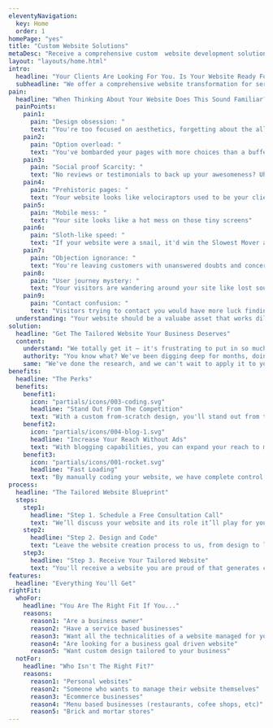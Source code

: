 ```yaml
---
eleventyNavigation:
  key: Home
  order: 1
homePage: "yes"
title: "Custom Website Solutions"
metaDesc: "Receive a comprehensive custom  website development solution that is tailored to your business."
layout: "layouts/home.html"
intro:
  headline: "Your Clients Are Looking For You. Is Your Website Ready For Them?"
  subheadline: "We offer a comprehensive website transformation for service based businesses"
pain:
  headline: "When Thinking About Your Website Does This Sound Familiar?"
  painPoints:
    pain1: 
      pain: "Design obsession: "
      text: "You're too focused on aesthetics, forgetting about the all-important business goals"
    pain2: 
      pain: "Option overload: "
      text: "You've bombarded your pages with more choices than a buffet on a cheat day"
    pain3: 
      pain: "Social proof Scarcity: "
      text: "No reviews or testimonials to back up your awesomeness? Uh-oh"
    pain4: 
      pain: "Prehistoric pages: " 
      text: "Your website looks like velociraptors used to be your clients"
    pain5: 
      pain: "Mobile mess: " 
      text: "Your site looks like a hot mess on those tiny screens"
    pain6: 
      pain: "Sloth-like speed: "
      text: "If your website were a snail, it'd win the Slowest Mover award"
    pain7: 
      pain: "Objection ignorance: "
      text: "You're leaving customers with unanswered doubts and concerns"
    pain8: 
      pain: "User journey mystery: "
      text: "Your visitors are wandering around your site like lost souls in a labyrinth"
    pain9: 
      pain: "Contact confusion: "
      text: "Visitors trying to contact you would have more luck finding a pot of gold at the end of rainbow"
  understanding: "Your website should be a valuabe asset that works diligently to support your business, not a hinderence that undermines your efforts"
solution:
  headline: "Get The Tailored Website Your Business Deserves"
  content:
    understand: "We totally get it – it's frustrating to put in so much time and effort into building a website, only to feel like your potential clients are passing you by. That's exactly why we started this business – to offer you a hassle-free solution. With our expertise, we'll deliver a standout website that captivates and engages your target audience"
    authority: "You know what? We've been digging deep for months, doing all sorts of analysis and research. And guess what we found? Valuable insights into what really gets those conversions rolling for business websites. Armed with this knowledge, we're ready to work wonders and take your online presence to a whole new level. You can count on us to bring our expertise to the table and make your website shine like never before."
    same: "We've done the research, and we can't wait to apply it to your website so you too can start seeing results"
benefits:
  headline: "The Perks"
  benefits:
    benefit1:
      icon: "partials/icons/003-coding.svg"
      headline: "Stand Out From The Competition"
      text: "With a custom from-scratch design, you'll stand out from template-built websites and be more memorable."
    benefit2:
      icon: "partials/icons/004-blog-1.svg"
      headline: "Increase Your Reach Without Ads"
      text: "With blogging capabilities, you can expand your reach to more people without relying on ads. Every person you connect with through your blog has the potential to become a paying customer."
    benefit3:
      icon: "partials/icons/001-rocket.svg"
      headline: "Fast Loading"
      text: "By manually coding your website, we have complete control to fine-tune every aspect for the fastest load times possible. Websites that load quickly on mobile actually rank higher with Google. So, not only will your website perform better, but it will also get a boost in search engine rankings. It's a win-win situation!"
process:
  headline: "The Tailored Website Blueprint"
  steps:
    step1:
      headline: "Step 1. Schedule a Free Consultation Call"
      text: "We’ll discuss your website and its role it’ll play for your business goals so you get calrity on what you need."
    step2:
      headline: "Step 2. Design and Code"
      text: "Leave the website creation process to us, from design to launch. We'll work behind the scenes, saving you time and effort. Focus on what you do best while we bring your vision to life, ensuring a smooth and hassle-free experience."
    step3:
      headline: "Step 3. Receive Your Tailored Website"
      text: "You'll receive a website you are proud of that generates clients while you sleep, while we take care of the upkeep."
features:
  headline: "Everything You'll Get"
rightFit:
  whoFor:
    headline: "You Are The Right Fit If You..."
    reasons:
      reason1: "Are a business owner"
      reason2: "Have a service based businesses"
      reason3: "Want all the technicalities of a website managed for you"
      reason4: "Are looking for a business goal driven website"
      reason5: "Want custom design tailored to your business"
  notFor:
    headline: "Who Isn't The Right Fit?"
    reasons:
      reason1: "Personal websites"
      reason2: "Someone who wants to manage their website themselves"
      reason3: "Ecommerce businesses"
      reason4: "Menu based businesses (restaurants, cofee shops, etc)"
      reason5: "Brick and mortar stores"
---
```

